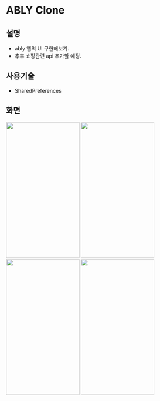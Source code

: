 # ABLY Clone

## 설명
  - ably 앱의 UI 구현해보기.
  - 추후 쇼핑관련 api 추가할 예정.
  
## 사용기술
  - SharedPreferences

## 화면
  <img src="https://user-images.githubusercontent.com/46836642/103177629-8f982b80-48bf-11eb-81eb-98b9c9a10278.png"  width="200" height="370">
  <img src="https://user-images.githubusercontent.com/46836642/103177650-b0608100-48bf-11eb-9b8d-6b2d9b807491.png"  width="200" height="370">
  <img src="https://user-images.githubusercontent.com/46836642/103177672-cff7a980-48bf-11eb-9031-b727e85c3ef1.png"  width="200" height="370">
  <img src="https://user-images.githubusercontent.com/46836642/103177684-e7369700-48bf-11eb-800b-1d5d181a8760.png"  width="200" height="370">



